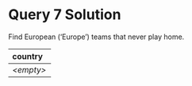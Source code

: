 # Query 7 Solution

Find European (‘Europe’) teams that never play home.

| country    |
| :--------- |
| _\<empty>_ |
